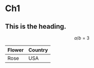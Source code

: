 # Ch1

## This is the heading.

$$
a/b = 3
$$

| Flower | Country |
| :--- | :--- |
| Rose | USA |

